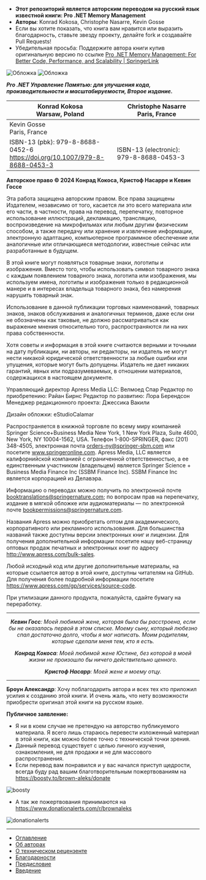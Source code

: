 - **Этот репозиторий является авторским переводом на русский язык известной книги:
  Pro .NET Memory Management**
- **Авторы**: Konrad Kokosa, Christophe Nasarre, Kevin Gosse
- Если вы хотите показать, что книга вам нравится или выразить благодарность, ставьте звезду проекту, делайте fork и создавайте Pull Requests!
- Убедительная просьба: Поддержите автора книги купив оригинальную версию по ссылке
  [Pro .NET Memory Management: For Better Code, Performance, and Scalability | SpringerLink](https://link.springer.com/book/10.1007/979-8-8688-0453-3)

![Обложка](imgs/book-cover.png)
![Обложка](imgs/inside-cover-of-the-book.png)


***Pro .NET Управление Памятью: для улучшения кода, производительности и масштабируемости, Второе издание.***

| Konrad Kokosa<br>Warsaw, Poland                                               | Christophe Nasarre<br>Paris, France     |
| ----------------------------------------------------------------------------- | --------------------------------------- |
| Kevin Gosse<br>Paris, France                                                  |                                         |
| ISBN-13 (pbk): 979-8-8688-0452-6<br>https://doi.org/10.1007/979-8-8688-0453-3 | ISBN-13 (electronic): 979-8-8688-0453-3 |
**Авторское право © 2024 Конрад Кокоса, Кристоф Насарре и Кевин Госсе**

Эта работа защищена авторским правом. Все права защищены Издателем, независимо от того, касается ли это всего материала или его части, в частности, права на перевод, перепечатку, повторное использование иллюстраций, декламацию, трансляцию, воспроизведение на микрофильмах или любым другим физическим способом, а также передачу или хранение и извлечение информации, электронную адаптацию, компьютерное программное обеспечение или аналогичные или отличающиеся методологии, известные сейчас или разработанные в будущем.

В этой книге могут появляться товарные знаки, логотипы и изображения. Вместо того, чтобы использовать символ товарного знака с каждым появлением товарного знака, логотипа или изображения, мы используем имена, логотипы и изображения только в редакционной манере и в интересах владельца товарного знака, без намерения нарушить товарный знак.

Использование в данной публикации торговых наименований, товарных знаков, знаков обслуживания и аналогичных терминов, даже если они не обозначены как таковые, не должно рассматриваться как выражение мнения относительно того, распространяются ли на них права собственности.

Хотя советы и информация в этой книге считаются верными и точными на дату публикации, ни авторы, ни редакторы, ни издатель не могут нести никакой юридической ответственности за любые ошибки или упущения, которые могут быть допущены. Издатель не дает никаких гарантий, явных или подразумеваемых, в отношении материалов, содержащихся в настоящем документе.

Управляющий директор Apress Media LLC: Велмоед Спар
Редактор по приобретению: Райан Бирнс
Редактор по развитию: Лора Берендсон
Менеджер редакционного проекта: Джессика Вакили

Дизайн обложки: eStudioCalamar

Распространяется в книжной торговле по всему миру компанией Springer Science+Business Media New York, 1 New York Plaza, Suite 4600, New York, NY 10004-1562, USA.
Телефон 1-800-SPRINGER, факс (201) 348-4505,
электронная почта orders-ny@springer-sbm.com или посетите www.springeronline.com.
Apress Media, LLC является калифорнийской компанией с ограниченной ответственностью,
а ее единственным участником (владельцем) является Springer Science + Business Media Finance Inc (SSBM Finance Inc). SSBM Finance Inc является корпорацией из Делавэра.

Информацию о переводах можно получить по электронной почте
booktranslations@springernature.com;
по вопросам прав на перепечатку, издание в мягкой обложке или аудиоматериалы — по электронной почте bookpermissions@springernature.com.

Названия Apress можно приобретать оптом для академического, корпоративного или рекламного использования. Для большинства названий также доступны версии электронных книг и лицензии. Для получения дополнительной информации посетите нашу веб-страницу оптовых продаж печатных и электронных книг по адресу http://www.apress.com/bulk-sales.

Любой исходный код или другие дополнительные материалы, на которые ссылается автор в этой книге, доступны читателям на GitHub. Для получения более подробной информации посетите https://www.apress.com/gp/services/source-code.

При утилизации данного продукта, пожалуйста, сдайте бумагу на переработку.

---
<p align="center"><i><b>Кевин Госс</b>: Моей любимой жене, которая была бы расстроена, если бы не оказалась первой в этом списке.
Моему сыну, который любезно спал достаточно долго, чтобы я мог написать.
Моим родителям, которые сделали меня тем, кто я есть.</i></p>
<p align="center"><i><b>Конрад Кокоса</b>: Моей любимой жене Юстине, без которой в моей жизни не произошло бы ничего действительно ценного.</i></p>
<p align="center"><i><b>Кристоф Насарр</b>: Моей жене и моему отцу.</i></p>

---
**Броун Александр**: Хочу поблагодарить автора и всех тех кто приложил усилия к созданию этой книги. И очень жаль, что нету возможности приобрести оригинал этой книги на русском языке.

**Публичное заявление:**
- Я ни в коем случае не претендую на авторство публикуемого материала. Я всего лишь стараюсь перевести изложенный материал в этой книги, как можно более точно с технической точки зрения.
- Данный перевод существует с целью личного изучения, ознакомления, не для продажи и не для массового распространения.
- Если перевод вам понравился и у вас начался приступ щедрости, всегда буду рад вашим благотворительным пожертвованиям на https://boosty.to/brown-aleks/donate

 ![boosty](/imgs/brown-aleks-boosty.png)

- А так же пожертвования принимаются на https://www.donationalerts.com/r/brownaleks

 ![donationalerts](/imgs/brown-aleks-donationalerts.png)

---
- [Оглавление](https://brown-aleks.github.io/prodotnetmemory.github.io/src)  
- [Об авторах](/about/about-the-authors.md)  
- [О техническом рецензенте](/about/about-the-technical-reviewer.md)  
- [Благодарности](/about/acknowledgments.md)  
- [Предисловие](/about/foreword.md)  
- [Введение](/about/introduction.md)  